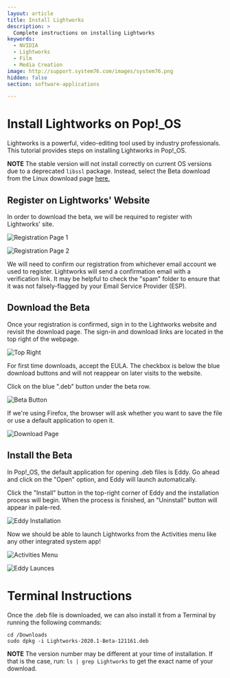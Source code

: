 ```yaml
---
layout: article
title: Install Lightworks
description: >
  Complete instructions on installing Lightworks
keywords:
  - NVIDIA
  - Lightworks
  - Film
  - Media Creation
image: http://support.system76.com/images/system76.png
hidden: false
section: software-applications

---
```


# Install Lightworks on Pop!\_OS

Lightworks is a powerful, video-editing tool used by industry professionals. This tutorial provides steps on installing Lightworks in Pop!\_OS.

**NOTE** The stable version will not install correctly on current OS versions due to a deprecated ```libssl``` package. Instead, select the Beta download from the Linux download page [here.](https://www.lwks.com/index.php?option=com_lwks&view=download&Itemid=206&tab=1)

## Register on Lightworks' Website

In order to download the beta, we will be required to register with Lightworks' site.

![Registration Page 1](/images/lightworks/lightworks-registration-page-1.png)

![Registration Page 2](/images/lightworks/lightworks-registration-page-2.png)

We will need to confirm our registration from whichever email account we used to register.
Lightworks will send a confirmation email with a verification link. It may be helpful to check the "spam" folder to ensure that it was not falsely-flagged by your Email Service Provider (ESP).

## Download the Beta

Once your registration is confirmed, sign in to the Lightworks website and revisit the download page.
The sign-in and download links are located in the top right of the webpage.

![Top Right](/images/lightworks/lightworks-top-right.png)

For first time downloads, accept the EULA. The checkbox is below the blue download buttons and will not reappear on later visits to the website.

Click on the blue ".deb" button under the beta row.

![Beta Button](/images/lightworks/lightworks-beta-download-button.png)

If we're using Firefox, the browser will ask whether you want to save the file or use a default application to open it.

![Download Page](/images/lightworks/lightworks-beta-downnload-with-eddy.png)

## Install the Beta

In Pop!\_OS, the default application for opening .deb files is Eddy. Go ahead and click on the "Open" option, and Eddy will launch automatically.

Click the "Install" button in the top-right corner of Eddy and the installation process will begin. When the process is finished, an "Uninstall" button will appear in pale-red.

![Eddy Installation](/images/lightworks/lightworks-eddy-2.png)

Now we should be able to launch Lightworks from the Activities menu like any other integrated system app!

![Activities Menu](/images/lightworks/lightworks-activities-menu.png)

![Eddy Launces](/images/lightworks/lightworks-installed.png)

# Terminal Instructions

Once the .deb file is downloaded, we can also install it from a Terminal by running the following commands:

```
cd /Downloads
sudo dpkg -i Lightworks-2020.1-Beta-121161.deb
```

**NOTE** The version number may be different at your time of installation. If that is the case, run: ```ls | grep Lightworks``` to get the exact name of your download.
